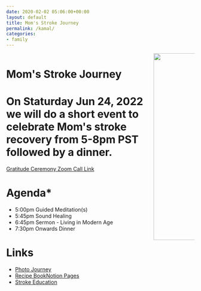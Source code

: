```yaml
---
date: 2020-02-02 05:06:00+00:00
layout: default
title: Mom's Stroke Journey
permalink: /kamal/
categories:
- family
---
```

<div class="hero is-info is-medium has-background">
    <div class="hero-body">
        <div class="container">
            <div class="columns is-vcentered">
                <div class="column is-two-third">
                    <h1 class="title is-middle is-2">
                        Mom's Stroke Journey
                    </h1>
                    <h1 class="subtitle is-6 is-hackathon-h3">
                        On Staturday Jun 24, 2022 we will do a short event to celebrate Mom's stroke recovery from 5-8pm PST followed by a dinner.
                    </h1>
                    <div class="buttons is-large">
                            <a class="button is-medium is-danger" href="https://us06web.zoom.us/j/4951869954?pwd=XId-RfZGp7rS6LP_wBvvtCKjTPTBiv.1">Gratitude Ceremony Zoom Call Link</a>
                    </div>
                    <h1 class="title is-middle is-4">
                        Agenda*
                    </h1>
                    <p class="is-6">
                        <ul>
                            <li>5:00pm Guided Meditation(s)</li>
                            <li>5:45pm Sound Healing</li>
                            <li>6:45pm Sermon - Living in Modern Age</li>
                            <li>7:30pm Onwards Dinner</li>
                        </ul>
                    </p>
                    <div>
                        <h1 class="title is-middle is-4">
                            Links
                        </h1>
                        <p class="is-6">
                            <ul>
                                <li><a href="https://vitraag.notion.site/Moms-Gratitude-Ceremony-f8eeae50a88c46e9aa5a691f4895d1fa" target="_blank">Photo Journey</a></li>
                                <li><a href="/kk/salad/">Recipe Book</a><a href="https://vitraag.notion.site/Mom-Recipe-Book-30d011c181de42f48945eccd4b53fae3" target="_blank">Notion Pages</a></li>
                                <li><a href="https://vitraag.notion.site/Stroke-Education-533de88c6da34ccea889bd3c97230eff" target="_blank">Stroke Education</a></li>
                            </ul>
                        </p>
                    </div>
                </div>
                <div class="column is-one-third">
                        <div class="has-text-centered is-right">
                            <img style="height: 500px !important" src="{{site.url}}{{site.baseurl}}assets/images/projects/mom.png"/>
                        </div>
                </div>
            </div>
        </div>
    </div>
</div>